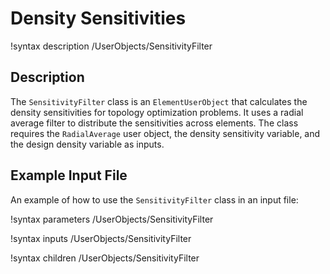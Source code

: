 # Density Sensitivities

!syntax description /UserObjects/SensitivityFilter

## Description

The `SensitivityFilter` class is an `ElementUserObject` that calculates the density sensitivities for topology optimization problems. It uses a radial average filter to distribute the sensitivities across elements. The class requires the `RadialAverage` user object, the density sensitivity variable, and the design density variable as inputs.

## Example Input File

An example of how to use the `SensitivityFilter` class in an input file:




!syntax parameters /UserObjects/SensitivityFilter

!syntax inputs /UserObjects/SensitivityFilter

!syntax children /UserObjects/SensitivityFilter
